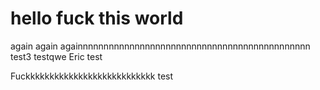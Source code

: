 # hello fuck this world
again
again
againnnnnnnnnnnnnnnnnnnnnnnnnnnnnnnnnnnnnnnnnnnnn
test3
testqwe
Eric test




Fuckkkkkkkkkkkkkkkkkkkkkkkkkkk
test

